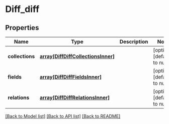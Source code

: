 # Diff_diff

## Properties
Name | Type | Description | Notes
------------ | ------------- | ------------- | -------------
**collections** | [**array[DiffDiffCollectionsInner]**](DiffDiffCollectionsInner.md) |  | [optional] [default to null]
**fields** | [**array[DiffDiffFieldsInner]**](DiffDiffFieldsInner.md) |  | [optional] [default to null]
**relations** | [**array[DiffDiffRelationsInner]**](DiffDiffRelationsInner.md) |  | [optional] [default to null]

[[Back to Model list]](../README.md#documentation-for-models) [[Back to API list]](../README.md#documentation-for-api-endpoints) [[Back to README]](../README.md)


